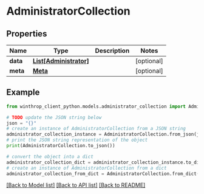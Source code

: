 # AdministratorCollection


## Properties

Name | Type | Description | Notes
------------ | ------------- | ------------- | -------------
**data** | [**List[Administrator]**](Administrator.md) |  | [optional] 
**meta** | [**Meta**](Meta.md) |  | [optional] 

## Example

```python
from winthrop_client_python.models.administrator_collection import AdministratorCollection

# TODO update the JSON string below
json = "{}"
# create an instance of AdministratorCollection from a JSON string
administrator_collection_instance = AdministratorCollection.from_json(json)
# print the JSON string representation of the object
print(AdministratorCollection.to_json())

# convert the object into a dict
administrator_collection_dict = administrator_collection_instance.to_dict()
# create an instance of AdministratorCollection from a dict
administrator_collection_from_dict = AdministratorCollection.from_dict(administrator_collection_dict)
```
[[Back to Model list]](../README.md#documentation-for-models) [[Back to API list]](../README.md#documentation-for-api-endpoints) [[Back to README]](../README.md)


